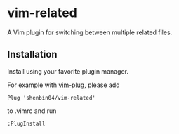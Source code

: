 # vim-related

A Vim plugin for switching between multiple related files.

## Installation

Install using your favorite plugin manager.

For example with [vim-plug](https://github.com/junegunn/vim-plug), please add

```vim
Plug 'shenbin04/vim-related'
```

to .vimrc and run

```vim
:PlugInstall
```
